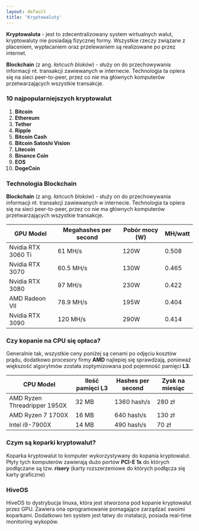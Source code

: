 ```yaml
---
layout: default
title: 'Kryptowaluty'
---
```

**Kryptowaluta** - jest to zdecentralizowany system wirtualnych walut, kryptowaluty nie posiadają fizycznej formy. Wszystkie rzeczy związane z płaceniem, wypłacaniem oraz przelewaniem są realizowane po przez internet.

**Blockchain** (z ang. *łańcuch bloków*) - służy on do przechowywania informacji nt. transakcji zawiewanych w internecie. Technologia ta opiera się na sieci peer-to-peer, przez co nie ma głównych komputerów przetwarzających wszystkie transakcje.

### 10 najpopularniejszych kryptowalut

1. **Bitcoin**
2. **Ethereum**
3. **Tether**
4. **Ripple**
5. **Bitcoin Cash**
6. **Bitcoin Satoshi Vision**
7. **Litecoin**
8. **Binance Coin**
9. **EOS**
10. **DogeCoin**

### Technologia Blockchain

**Blockchain** (z ang. *łańcuch bloków*) - służy on do przechowywania informacji nt. transakcji zawiewanych w internecie. Technologia ta opiera się na sieci peer-to-peer, przez co nie ma głównych komputerów przetwarzających wszystkie transakcje.

| GPU Model | Megahashes per second | Pobór mocy (W) | MH/watt |
|-----------|-----------------------|----------------|---------|
|Nvidia RTX 3060 Ti|61 MH/s|120W|0.508|
|Nvidia RTX 3070|60.5 MH/s|130W|0.465|
|Nvidia RTX 3080|97 MH/s|230W|0.422|
|AMD Radeon VII|78.9 MH/s|195W|0.404|
|Nvidia RTX 3090|120 MH/s|290W|0.414|

### Czy kopanie na CPU się opłaca?

Generalnie tak, wszystkie ceny poniżej są cenami po odjęciu kosztów prądu, dodatkowo procesory firmy **AMD** najlepiej się sprawdzają, ponieważ większość algorytmów została zoptymizowana pod pojemność pamięci **L3**.

| CPU Model | Ilość pamięci L3 | Hashes per second | Zysk na miesiąc |
|-----------|------------------|-------------------|-----------------|
|AMD Ryzen Threadripper 1950X|32 MB|1360 hash/s|280 zł|
|AMD Ryzen 7 1700X|16 MB|640 hash/s|130 zł|
|Intel i9-7900X|14 MB|490 hash/s|70 zł|

### Czym są koparki kryptowalut?

Koparka kryptowalut to komputer wykorzystywany do kopania kryptowalut. Płyty tych komputerów zawierają dużo portów **PCI-E 1x** do których podłączane są tzw. **risery** (karty rozszerzeniowe do których podłącza się karty graficzne)

### HiveOS

HiveOS to dystrybucja linuxa, która jest stworzona pod kopanie kryptowalut przez GPU. Zawiera ona oprogramowanie pomagające zarządzać swoimi koparkami. Dodatkowo ten system jest łatwy do instalacji, posiada real-time monitoring wykopów.
